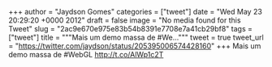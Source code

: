 
+++
author = "Jaydson Gomes"
categories = ["tweet"]
date = "Wed May 23 20:29:20 +0000 2012"
draft = false
image = "No media found for this Tweet"
slug = "2ac9e670e975e83b54b8391e7708e7a41cb29bf8"
tags = ["tweet"]
title = """Mais um demo massa de #We..."""
tweet = true
tweet_url = "https://twitter.com/jaydson/status/205395006574428160"
+++
Mais um demo massa de #WebGL http://t.co/AlWp1c2T
